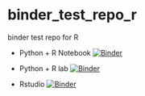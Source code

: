 # binder_test_repo_r
binder test repo for R

* Python + R Notebook [![Binder](https://mybinder.org/badge_logo.svg)](https://mybinder.org/v2/gh/avikdatta/binder_test_repo_r/master)

* Python + R lab [![Binder](https://mybinder.org/badge_logo.svg)](https://mybinder.org/v2/gh/avikdatta/binder_test_repo_r/master?urlpath=lab)

* Rstudio [![Binder](https://mybinder.org/badge_logo.svg)](https://mybinder.org/v2/gh/avikdatta/binder_test_repo_r/master?urlpath=rstudio)

